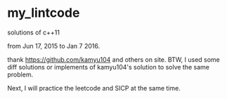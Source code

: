 # my_lintcode
solutions of c++11

from Jun 17, 2015 to Jan 7 2016.

thank https://github.com/kamyu104 and others on site.
BTW, I used some diff solutions or implements of kamyu104's solution to solve the same problem.

Next, I will practice the leetcode and SICP at the same time.
